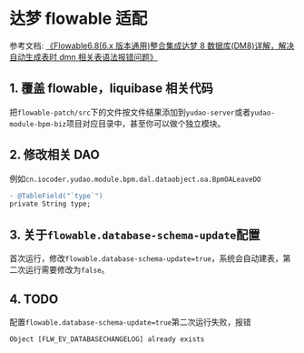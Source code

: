# 达梦 flowable 适配

参考文档: [《Flowable6.8(6.x 版本通用)整合集成达梦 8 数据库(DM8)详解，解决自动生成表时 dmn 相关表语法报错问题》](https://blog.csdn.net/TangBoBoa/article/details/130392495)

## 1. 覆盖 flowable，liquibase 相关代码

把`flowable-patch/src`下的文件按文件结果添加到`yudao-server`或者`yudao-module-bpm-biz`项目对应目录中，甚至你可以做个独立模块。

## 2. 修改相关 DAO

例如`cn.iocoder.yudao.module.bpm.dal.dataobject.oa.BpmOALeaveDO`

```diff
- @TableField("`type`")
private String type;
```

## 3. 关于`flowable.database-schema-update`配置

首次运行，修改`flowable.database-schema-update=true`，系统会自动建表，第二次运行需要修改为`false`。

## 4. TODO

配置`flowable.database-schema-update=true`第二次运行失败，报错

```text
Object [FLW_EV_DATABASECHANGELOG] already exists
```
